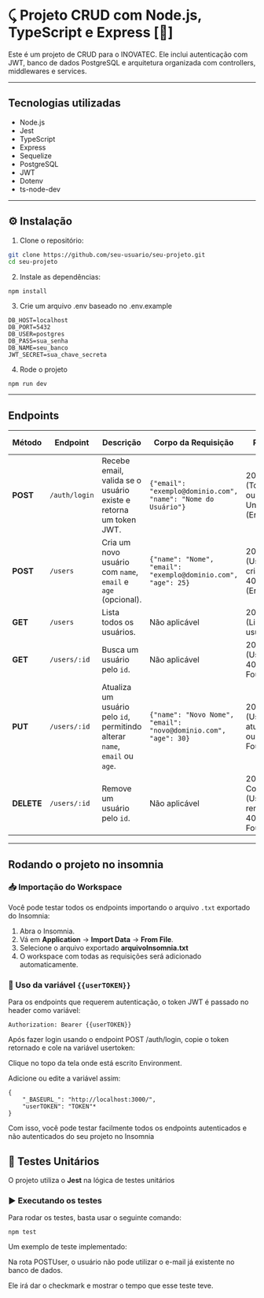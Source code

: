 # ⤹ Projeto CRUD com Node.js, TypeScript e Express [🚀]

Este é um projeto de CRUD para o INOVATEC. Ele inclui autenticação com JWT, banco de dados PostgreSQL e arquitetura organizada com controllers, middlewares e services.

---

## Tecnologias utilizadas

- Node.js
- Jest
- TypeScript
- Express
- Sequelize
- PostgreSQL
- JWT
- Dotenv
- ts-node-dev

---

## ⚙️ Instalação

1. Clone o repositório:

```bash
git clone https://github.com/seu-usuario/seu-projeto.git
cd seu-projeto
```

2. Instale as dependências:

```
npm install
```

3. Crie um arquivo .env baseado no .env.example

```
DB_HOST=localhost
DB_PORT=5432
DB_USER=postgres
DB_PASS=sua_senha
DB_NAME=seu_banco
JWT_SECRET=sua_chave_secreta
```

4. Rode o projeto

```
npm run dev
```

---

## Endpoints

| Método     | Endpoint      | Descrição                                                                   | Corpo da Requisição                                             | Resposta                                                  | Autenticação Requerida |
| ---------- | ------------- | --------------------------------------------------------------------------- | --------------------------------------------------------------- | --------------------------------------------------------- | ---------------------- |
| **POST**   | `/auth/login` | Recebe email, valida se o usuário existe e retorna um token JWT.            | `{"email": "exemplo@dominio.com", "name": "Nome do Usuário"}`   | 200 OK (Token JWT) ou 401 Unauthorized (Erro)             | Não                    |
| **POST**   | `/users`      | Cria um novo usuário com `name`, `email` e `age` (opcional).                | `{"name": "Nome", "email": "exemplo@dominio.com", "age": 25}`   | 201 Created (Usuário criado) ou 400/500 (Erro)            | Não                    |
| **GET**    | `/users`      | Lista todos os usuários.                                                    | Não aplicável                                                   | 200 OK (Lista de usuários)                                | Sim (Token válido)     |
| **GET**    | `/users/:id`  | Busca um usuário pelo `id`.                                                 | Não aplicável                                                   | 200 OK (Usuário) ou 404 Not Found (Erro)                  | Sim (Token válido)     |
| **PUT**    | `/users/:id`  | Atualiza um usuário pelo `id`, permitindo alterar `name`, `email` ou `age`. | `{"name": "Novo Nome", "email": "novo@dominio.com", "age": 30}` | 200 OK (Usuário atualizado) ou 404 Not Found (Erro)       | Sim (Token válido)     |
| **DELETE** | `/users/:id`  | Remove um usuário pelo `id`.                                                | Não aplicável                                                   | 204 No Content (Usuário removido) ou 404 Not Found (Erro) | Sim (Token válido)     |

---

## Rodando o projeto no insomnia

### 📥 Importação do Workspace

Você pode testar todos os endpoints importando o arquivo `.txt` exportado do Insomnia:

1. Abra o Insomnia.
2. Vá em **Application** → **Import Data** → **From File**.
3. Selecione o arquivo exportado **arquivoInsomnia.txt**
4. O workspace com todas as requisições será adicionado automaticamente.

### 🔐 Uso da variável `{{userTOKEN}}`

Para os endpoints que requerem autenticação, o token JWT é passado no header como variável:

```http
Authorization: Bearer {{userTOKEN}}
```

Após fazer login usando o endpoint POST /auth/login, copie o token retornado e cole na variável usertoken:

Clique no topo da tela onde está escrito Environment.

Adicione ou edite a variável assim:

```
{
	"_BASEURL_": "http://localhost:3000/",
	"userTOKEN": "TOKEN"*
}
```

Com isso, você pode testar facilmente todos os endpoints autenticados e não autenticados do seu projeto no Insomnia

## 🧪 Testes Unitários

O projeto utiliza o **Jest** na lógica de testes unitários

### ▶️ Executando os testes

Para rodar os testes, basta usar o seguinte comando:

```
npm test
```

Um exemplo de teste implementado:

Na rota POSTUser, o usuário não pode utilizar o e-mail já existente no banco de dados.

Ele irá dar o checkmark e mostrar o tempo que esse teste teve.
